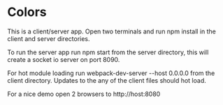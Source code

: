 
# Colors

This is a client/server app. Open two terminals and run npm install in the client and server
directories.

To run the server app run npm start from the server directory, this will create a socket io server on port 8090. 

For hot module loading run  webpack-dev-server --host 0.0.0.0 from the client directory. Updates to the any of the client files should hot load.

For a nice demo open 2 browsers to http://host:8080






